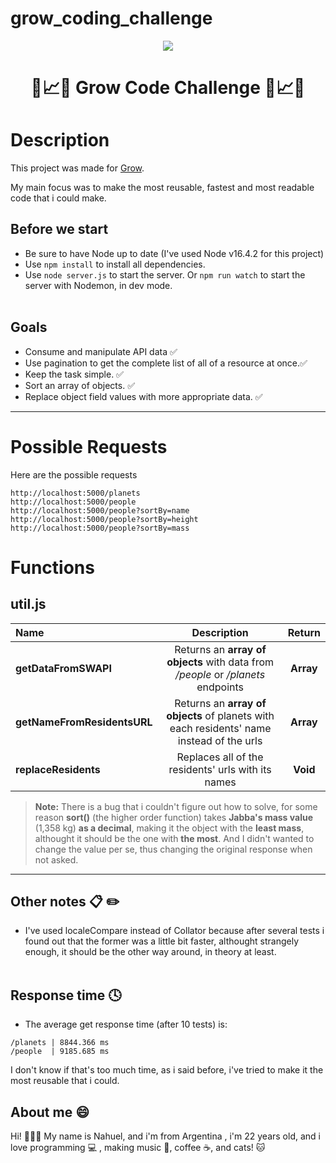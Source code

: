 # grow_coding_challenge
<p align="center"><img src="https://www.clicdata.com/wp-content/uploads/2018/12/clicdata-compared-grow-business-intelligence-dashboard-softwares.png"/></p>
<h1 align="center"> 🌱📈🌳 Grow Code Challenge 🌱📈🌳 </h1>

 
# Description

<p>This project was made for <a href="https://www.grow.com/">Grow</a>.</p>
<p>My main focus was to make the most reusable, fastest and most readable code that i could make.</p>

## Before we start 
 
 - Be sure to have Node up to date (I've used Node v16.4.2 for this project) 
 - Use ```npm install``` to install all dependencies.
 - Use ```node server.js``` to start the server. Or ```npm run watch``` to start the server with Nodemon, in dev mode.
<br></br>

## Goals

- Consume and manipulate API data ✅
- Use pagination to get the complete list of all of a resource at once.✅
- Keep the task simple. ✅
- Sort an array of objects. ✅
- Replace object field values with more appropriate data. ✅

----
# Possible Requests

Here are the possible requests

```
http://localhost:5000/planets
http://localhost:5000/people
http://localhost:5000/people?sortBy=name
http://localhost:5000/people?sortBy=height
http://localhost:5000/people?sortBy=mass
```
# Functions
 
 ## util.js
  
  | Name | Description | Return |
| :------------ |:---------------:| :-----:|
| **getDataFromSWAPI** | Returns an **array of objects** with data from */people* or */planets* endpoints | **Array** |
| **getNameFromResidentsURL**      | Returns an **array of objects** of planets with each residents' name instead of the urls | **Array** |
| **replaceResidents** | Replaces all of the residents' urls with its names | **Void** |

> **Note:** There is a bug that i couldn't figure out how to solve, for some reason **sort()** (the higher order function) takes **Jabba's mass value** (1,358 kg) **as a decimal**, making it the object with the  **least mass**, althought it should be the one with  **the most**. And I didn't wanted to change the value per se, thus changing the original response when not asked.

----
## Other notes 📋 ✏️
- I've used localeCompare instead of Collator because after several tests i found out that the former was a little bit faster, althought strangely enough, it should be the other way around, in theory at least.
<br></br>
## Response time :clock4:
- The average get response time (after 10 tests) is:
```
/planets | 8844.366 ms
/people  | 9185.685 ms
```
I don't know if that's too much time, as i said before, i've tried to make it the most reusable that i could.


## About me :smile:

Hi! 🙋🏻‍♂️ My name is Nahuel, and i'm from Argentina , i'm 22 years old, and i love programming :computer: , making music :musical_keyboard:, coffee ☕, and cats! :cat:
